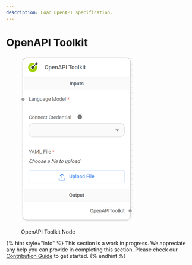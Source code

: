 ```yaml
---
description: Load OpenAPI specification.
---
```


# OpenAPI Toolkit

<figure><img src="../../../.gitbook/assets/image (4) (1) (1) (1) (1) (1).png" alt="" width="306"><figcaption><p>OpenAPI Toolkit Node</p></figcaption></figure>

{% hint style="info" %}
This section is a work in progress. We appreciate any help you can provide in completing this section. Please check our [Contribution Guide](broken-reference) to get started.
{% endhint %}
